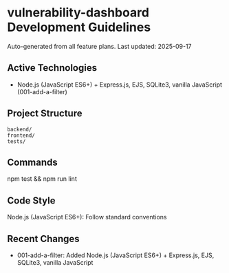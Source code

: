 ﻿# vulnerability-dashboard Development Guidelines

Auto-generated from all feature plans. Last updated: 2025-09-17

## Active Technologies
- Node.js (JavaScript ES6+) + Express.js, EJS, SQLite3, vanilla JavaScript (001-add-a-filter)

## Project Structure
```
backend/
frontend/
tests/
```

## Commands
npm test && npm run lint

## Code Style
Node.js (JavaScript ES6+): Follow standard conventions

## Recent Changes
- 001-add-a-filter: Added Node.js (JavaScript ES6+) + Express.js, EJS, SQLite3, vanilla JavaScript

<!-- MANUAL ADDITIONS START -->
<!-- MANUAL ADDITIONS END -->

